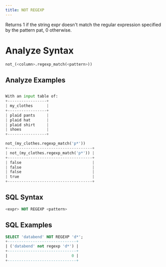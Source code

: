 ```yaml
---
title: NOT REGEXP
---
```


Returns 1 if the string expr doesn't match the regular expression specified by the pattern pat, 0 otherwise.

# Analyze Syntax

```python
not_(<column>.regexp_match(<pattern>))
```

## Analyze Examples
```python

With an input table of:
+-----------------+
| my_clothes      |
+-----------------+
| plaid pants     |
| plaid hat       |
| plaid shirt     |
| shoes           |
+-----------------+

not_(my_clothes.regexp_match('p*'))
+-------------------------------------+
| not_(my_clothes.regexp_match('p*')) |
+-------------------------------------+
| false                               |
| false                               |
| false                               |
| true                                |
+-------------------------------------+
```

## SQL Syntax

```sql
<expr> NOT REGEXP <pattern>
```

## SQL Examples

```sql
SELECT 'databend' NOT REGEXP 'd*';
+------------------------------+
| ('databend' not regexp 'd*') |
+------------------------------+
|                            0 |
+------------------------------+
```